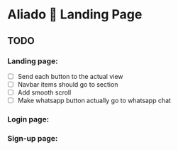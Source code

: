 # Aliado 🤖 Landing Page

## TODO

### Landing page:

- [ ] Send each button to the actual view
- [ ] Navbar items should go to section
- [ ] Add smooth scroll
- [ ] Make whatsapp button actually go to whatsapp chat

### Login page:

### Sign-up page:
